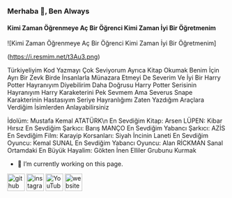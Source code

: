 ### Merhaba 👋, Ben Always
#### Kimi Zaman Öğrenmeye Aç Bir Öğrenci Kimi Zaman İyi Bir Öğretmenim
![Kimi Zaman Öğrenmeye Aç Bir Öğrenci Kimi Zaman İyi Bir Öğretmenim]

(https://i.resmim.net/t3Au3.png)

Türkiyeliyim Kod Yazmayı Çok Seviyorum Ayrıca Kitap Okumak Benim İçin Ayrı Bir Zevk Birde İnsanlarla Münazara Etmeyi De Severim Ve  İyi Bir Harry Potter Hayranıyım Diyebilirim Daha Doğrusu Harry Potter Serisinin Hayranıyım Harry Karaketerini Pek Sevmem Ama Severus Snape Karakterinin Hastasıyım Seriye Hayranlığımı Zaten Yazdığım Araçlara Verdiğim İsimlerden Anlayabilirsiniz

İdolüm: Mustafa Kemal ATATÜRK\n
En Sevdiğim Kitap: Arsen LÜPEN: Kibar Hırsız
En Sevdiğim Şarkıcı: Barış MANÇO
En Sevdiğim Yabancı Şarkıcı: AZİS
En Sevdiğim Film: Karayip Korsanları: Siyah İncinin Laneti
En Sevdiğim Oyuncu: Kemal SUNAL
En Sevdiğim Yabancı Oyuncu: Alan RİCKMAN
Sanal Ortamdaki En Büyük Hayalim: Gökten İnen Elliler Grubunu Kurmak

- 🔭 I’m currently working on this page. 


[<img src='https://cdn.jsdelivr.net/npm/simple-icons@3.0.1/icons/github.svg' alt='github' height='40'>](https://github.com/https://github.com/4lways)  [<img src='https://cdn.jsdelivr.net/npm/simple-icons@3.0.1/icons/instagram.svg' alt='instagram' height='40'>](https://www.instagram.com/https://www.instagram.com/_always.s//)  [<img src='https://cdn.jsdelivr.net/npm/simple-icons@3.0.1/icons/youtube.svg' alt='YouTube' height='40'>](https://www.youtube.com/channel/UCAAGdbGCRJX5XflkNH4PN5A)  [<img src='https://cdn.jsdelivr.net/npm/simple-icons@3.0.1/icons/icloud.svg' alt='website' height='40'>](https://alwaysbl0g.blogspot.com/)  

